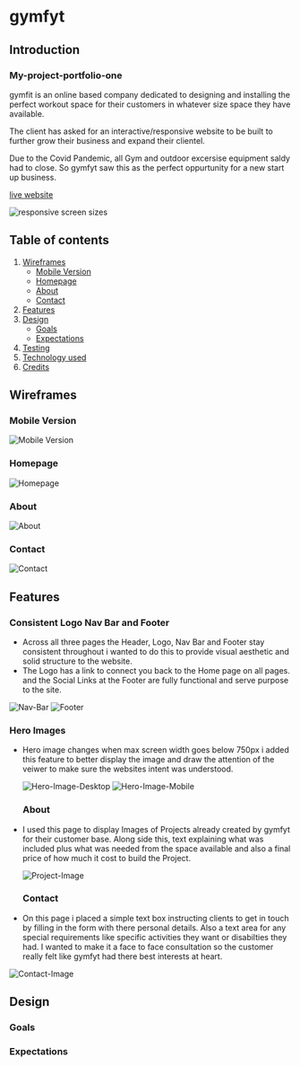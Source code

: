 # gymfyt 

## Introduction

### My-project-portfolio-one

gymfit is an online based company dedicated to designing and installing the perfect workout space for their customers in whatever size space they have available.

The client has asked for an interactive/responsive website to be built to further grow their business and expand their clientel.

Due to the Covid Pandemic, all Gym and outdoor excersise equipment saldy had to close. So gymfyt saw this as the perfect oppurtunity for a new start up business.

[live website](https://ronnietyler.github.io/Portfolio-Project-One/)

![responsive screen sizes](./assets/images/READMEimages/responsive-screen-sizes.png)

## Table of contents

1. [Wireframes](#wireframes)
    * [Mobile Version](#mobile-version)
    * [Homepage](#homepage)
    * [About](#about)
    * [Contact](#contact)
2. [Features](#features) 
3. [Design](#design)
    * [Goals](#goals)
    * [Expectations](#expectations)
4. [Testing](#testing)
5. [Technology used](#technology-used)
6. [Credits](#credits)

## Wireframes

### Mobile Version

![Mobile Version](/assets/images/READMEimages/mobile-screen-version.png)

### Homepage

![Homepage](/assets/images/READMEimages/desktop-home-page.png)

### About

![About](/assets/images/READMEimages/desktop-about-page.png)

### Contact

![Contact](/assets/images/READMEimages/desktop-contact-page.png)

## Features 

### Consistent Logo Nav Bar and Footer

* Across all three pages the Header, Logo, Nav Bar and Footer stay consistent throughout i wanted to do this to provide visual aesthetic and solid structure to the website.
* The Logo has a link to connect you back to the Home page on all pages. and the Social Links at the Footer are fully functional and serve purpose to the site.
 
 ![Nav-Bar](/assets/images/READMEimages/nav-bar.png)
 ![Footer](assets/images/READMEimages/footer.png)

 ### Hero Images

* Hero image changes when max screen width goes below 750px i added this feature to better display the image and draw the attention of the veiwer to make sure the websites intent was understood.

  ![Hero-Image-Desktop](/assets/images/READMEimages/hero-image-desktop.png)
  ![Hero-Image-Mobile](/assets/images/READMEimages/hero-image-mobile.png)  

  ### About

* I used this page to display Images of Projects already created by gymfyt for their customer base. Along side this, text explaining what was included plus what was needed from the space available and also a final price of how much it cost to build the Project.

   ![Project-Image](/assets/images/READMEimages/project-page.png)

   ### Contact

* On this page i placed a simple text box instructing clients to get in touch by filling in the form with there personal details. Also a text area for any special requirements like specific activities they want or disabilties they had. I wanted to make it a face to face consultation so the customer really felt like gymfyt had there best interests at heart.

![Contact-Image](/assets/images/READMEimages/contact-image.png)

## Design

### Goals

### Expectations




